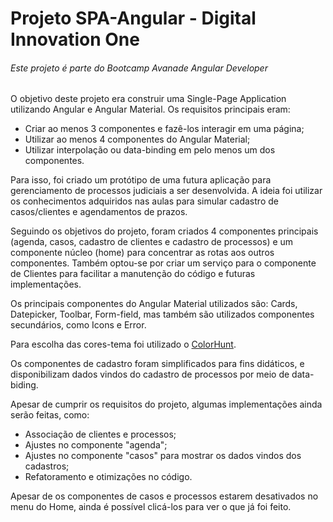 # Projeto SPA-Angular - Digital Innovation One

###### *Este projeto é parte do Bootcamp Avanade Angular Developer*

O objetivo deste projeto era construir uma Single-Page Application utilizando Angular e Angular Material. Os requisitos principais eram:

- Criar ao menos 3 componentes e fazê-los interagir em uma página;
- Utilizar ao menos 4 componentes do Angular Material;
- Utilizar interpolação ou data-binding em pelo menos um dos componentes.

Para isso, foi criado um protótipo de uma futura aplicação para gerenciamento de processos judiciais a ser desenvolvida. A ideia foi utilizar os conhecimentos adquiridos nas aulas para simular cadastro de casos/clientes e agendamentos de prazos.

Seguindo os objetivos do projeto, foram criados 4 componentes principais (agenda, casos, cadastro de clientes e cadastro de processos) e um componente núcleo (home) para concentrar as rotas aos outros componentes. Também optou-se por criar um serviço para o componente de Clientes para facilitar a manutenção do código e futuras implementações.

Os principais componentes do Angular Material utilizados são: Cards, Datepicker,  Toolbar,  Form-field, mas também são utilizados componentes secundários, como Icons e Error.

Para escolha das cores-tema foi utilizado o [ColorHunt](https://colorhunt.co/).

Os componentes de cadastro foram simplificados para fins didáticos, e disponibilizam dados vindos do cadastro de processos por meio de data-biding.

Apesar de cumprir os requisitos do projeto, algumas implementações ainda serão feitas, como:

- Associação de clientes e processos;
- Ajustes no componente "agenda";
- Ajustes no componente "casos" para mostrar os dados vindos dos cadastros;
- Refatoramento e otimizações no código.

Apesar de os componentes de casos e processos estarem desativados no menu do Home, ainda é possível clicá-los para ver o que já foi feito.

